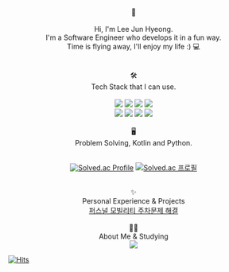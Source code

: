 <div align="center">
<br/> 🙌  
<br/>
<br/> Hi, I'm Lee Jun Hyeong.  
<br/> I'm a Software Engineer who develops it in a fun way.  
<br/> Time is flying away, I'll enjoy my life :) 💻
<br/>  
<br/>  
</div>
  
<div align="center">
<br/> 🛠
<br/> Tech Stack that I can use.
<br/>   

<br/> 
  <img src="https://img.shields.io/badge/Kotlin-7F52FF?style=for-the-badge&logo=Kotlin&logoColor=white">
  <img src="https://img.shields.io/badge/Android Studio-3DDC84?style=for-the-badge&logo=Android Studio&logoColor=white">
  <img src="https://img.shields.io/badge/Android-3DDC84?style=for-the-badge&logo=Android&logoColor=white">
  <img src="https://img.shields.io/badge/Firebase-FFCA28?style=for-the-badge&logo=Firebase&logoColor=white">
  
<br/> 
  <img src="https://img.shields.io/badge/Python-3776AB?style=for-the-badge&logo=Python&logoColor=white">
  <img src="https://img.shields.io/badge/React-61DAFB?style=for-the-badge&logo=React&logoColor=white">
  <img src="https://img.shields.io/badge/MySQL-4479A1?style=for-the-badge&logo=MySQL&logoColor=white">
  <img src="https://img.shields.io/badge/Markdown-000000?style=for-the-badge&logo=Markdown&logoColor=white">
  
</div>

<div align="center">
<br/> 🖥
<br/> Problem Solving, Kotlin and Python.   
<br/>    
<br/>    
  
  [![Solved.ac Profile](http://mazassumnida.wtf/api/mini/generate_badge?boj=daba44)](https://solved.ac/daba44/)   [![Solved.ac 프로필](http://mazassumnida.wtf/api/mini/generate_badge?boj=lijunhyeong)](https://solved.ac/lijunhyeong)

</div>

<div align="center">
<br/> ✨
<br/> Personal Experience & Projects 
<br/> 
  <a href = "https://github.com/lijunhyeong/CleanCity"  >
    퍼스널 모빌리티 주차문제 해결
  </a>

</div>


<div align="center">
<br/> 💁🏻
<br/> About Me & Studying  
<br/> 
  <!--
 <br/>  
  <a href = "https://www.notion.so/Just-Do-It-Now-9be54ccc8df3416e9c0651d2e42e79e9"  >
<img src="https://img.shields.io/badge/Notion-000000?style=for-the-badge&logo=Notion&logoColor=white">
  </a>
  -->
  
  <a href = "https://jay-din.tistory.com/"  >
<img src="https://img.shields.io/badge/TISTORY-000000?style=for-the-badge&logo=tistory&logoColor=white">
  </a>

</div>

[![Hits](https://hits.seeyoufarm.com/api/count/incr/badge.svg?url=https%3A%2F%2Fgithub.com%2Flijunhyeong&count_bg=%2379C83D&title_bg=%23555555&icon=&icon_color=%23E7E7E7&title=hits&edge_flat=false)](https://hits.seeyoufarm.com)  

 <!--
<img src="https://user-images.githubusercontent.com/72978589/180752659-f5377111-7f9b-4862-a479-27d56ff3453c.png" width="100%" height="20%">   

### 제가 궁금한가요? 👉 [COME ON](https://github.com/lijunhyeong/RESUME) 👈  

![JunHyeong's GitHub stats](https://github-readme-stats.vercel.app/api?username=lijunhyeong&show_icons=true&theme=radical)






**lijunhyeong/lijunhyeong** is a ✨ _special_ ✨ repository because its `README.md` (this file) appears on your GitHub profile.

Here are some ideas to get you started:

- 🔭 I’m currently working on ...
- 🌱 I’m currently learning ...
- 👯 I’m looking to collaborate on ...
- 🤔 I’m looking for help with ...
- 💬 Ask me about ...
- 📫 How to reach me: ...
- 😄 Pronouns: ...
- ⚡ Fun fact: ...
-->


